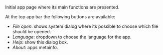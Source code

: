 Initial app page where its main functions are presented.

At the top app bar the following buttons are available:

* _File open_: shows system dialog where its possible to choose which file should be opened.
* _Language_: dropdown to choose the language for the app.
* _Help_: show this dialog box.
* _About_: apps metainfo.
